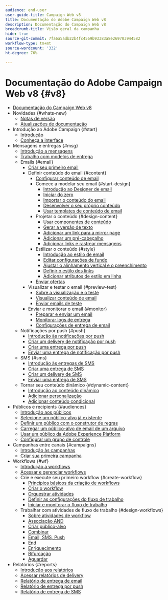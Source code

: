 ```yaml
---
audience: end-user
user-guide-title: Campaign Web v8
title: Documentação do Adobe Campaign Web v8
description: Documentação do Campaign Web v8
breadcrumb-title: Visão geral da campanha
hide: true
source-git-commit: 7fa6a5adb22b4fc4569b93383a8e269703944582
workflow-type: tm+mt
source-wordcount: '332'
ht-degree: 76%

---
```



# Documentação do Adobe Campaign Web v8 {#v8}

+ [Documentação do Campaign Web v8](campaign-web-home.md)
+ Novidades {#whats-new}
   + [Notas de versão](rn/release-notes.md)
   + [Atualizações de documentação](rn/documentation-updates.md)
+ Introdução ao Adobe Campaign {#start}
   + [Introdução](get-started/get-started.md)
   + [Conheça a interface](get-started/user-interface.md)
+ Mensagens e entregas {#msg}
   + [Introdução a mensagens](msg/gs-messages.md)
   + [Trabalho com modelos de entrega](msg/delivery-template.md)
   + Emails {#email}
      + [Criar seu primeiro email](email/create-email.md)
      + Definir conteúdo do email {#content}
         + [Configurar conteúdo de email](content/edit-content.md)
         + Comece a modelar seu email {#start-design}
            + [Introdução ao Designer de email](content/get-started-email-designer.md)
            + [Iniciar do zero ](content/create-email-content.md)
            + [Importar o conteúdo do email](content/existing-content.md)
            + [Desenvolver o seu próprio conteúdo](content/code-content.md)
            + [Usar templates de conteúdo de email](content/email-templates.md)
         + Projetar o conteúdo {#design-content}
            + [Usar componentes de conteúdo](content/content-components.md)
            + [Gerar a versão de texto](content/text-version-email.md)
            + [Adicionar um link para a mirror page](content/mirror-page.md)
            + [Adicionar um pré-cabeçalho](content/preheader.md)
            + [Adicionar links e rastrear mensagens](content/message-tracking.md)
         + Estilizar o conteúdo {#style}
            + [Introdução ao estilo de email](content/get-started-email-style.md)
            + [Editar configurações de fundo](content/backgrounds.md)
            + [Ajustar o alinhamento vertical e o preenchimento](content/alignment-and-padding.md)
            + [Definir o estilo dos links](content/styling-links.md)
            + [Adicionar atributos de estilo em linha](content/inline-styling.md)
         + [Enviar ofertas](content/offers.md)
      + Visualizar e testar o email {#preview-test}
         + [Sobre a visualização e o teste](preview-test/preview-test.md)
         + [Visualizar conteúdo de email](preview-test/preview-content.md)
         + [Enviar emails de teste](preview-test/proofs.md)
      + Enviar e monitorar o email {#monitor}
         + [Preparar e enviar um email](monitor/prepare-send.md)
         + [Monitorar logs de entrega](monitor/delivery-logs.md)
         + [Configurações de entrega de email](advanced-settings/delivery-settings.md)
   + Notificações por push {#push}
      + [Introdução às notificações por push](push/gs-push.md)
      + [Criar um delivery de notificação por push](push/create-push.md)
      + [Criar uma entrega por push](push/content-push.md)
      + [Enviar uma entrega de notificação por push](push/send-push.md)
   + SMS {#sms}
      + [Introdução às entregas de SMS](sms/gs-sms.md)
      + [Criar uma entrega de SMS](sms/create-sms.md)
      + [Criar um delivery de SMS ](sms/content-sms.md)
      + [Enviar uma entrega de SMS ](sms/send-sms.md)
   + Tornar seu conteúdo dinâmico {#dynamic-content}
      + [Introdução ao conteúdo dinâmico](personalization/gs-personalization.md)
      + [Adicionar personalização](personalization/personalize.md)
      + [Adicionar conteúdo condicional](personalization/conditions.md)
+ Públicos e recipients {#audiences}
   + [Introdução aos públicos](audience/about-audiences.md)
   + [Selecione um público-alvo já existente](audience/add-audience.md)
   + [Definir um público com o construtor de regras](audience/segment-builder.md)
   + [Carregar um público-alvo de email de um arquivo](audience/file-audience.md)
   + [Usar um público da Adobe Experience Platform](audience/aep-audience.md)
   + [Configurar um grupo de controle](audience/control-group.md)
+ Campanhas entre canais {#campaigns}
   + [Introdução às campanhas](campaigns/gs-campaigns.md)
   + [Criar sua primeira campanha](campaigns/create-campaigns.md)
+ Workflows {#wf}
   + [Introdução a workflows](workflows/gs-workflows.md)
   + [Acessar e gerenciar workflows](workflows/access-monitor.md)
   + Crie e execute seu primeiro workflow {#create-workflow}
      + [Princípios básicos da criação de workflows](workflows/gs-workflow-creation.md)
      + [Criar o workflow](workflows/create-workflow.md)
      + [Orquestrar atividades](workflows/orchestrate-activities.md)
      + [Definir as configurações do fluxo de trabalho](workflows/workflow-settings.md)
      + [Iniciar e monitorar o fluxo de trabalho](workflows/start-monitor-workflows.md)
   + Trabalhar com atividades de fluxo de trabalho {#design-workflows}
      + [Sobre atividades de workflow](workflows/activities/about-activities.md)
      + [Associação AND](workflows/activities/and-join.md)
      + [Criar público-alvo](workflows/activities/build-audience.md)
      + [Combinar](workflows/activities/combine.md)
      + [Email, SMS, Push](workflows/activities/email.md)
      + [End](workflows/activities/end.md)
      + [Enriquecimento](workflows/activities/enrichment.md)
      + [Bifurcação](workflows/activities/fork.md)
      + [Aguardar](workflows/activities/wait.md)
+ Relatórios {#reports}
   + [Introdução aos relatórios](reporting/gs-reports.md)
   + [Acessar relatórios de delivery](reporting/delivery-reports.md)
   + [Relatório de entrega de email](reporting/email-report.md)
   + [Relatório de entrega por push](reporting/push-report.md)
   + [Relatório de entrega de SMS](reporting/sms-report.md)
